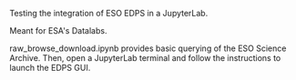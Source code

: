 Testing the integration of ESO EDPS in a JupyterLab.

Meant for ESA's Datalabs.

raw_browse_download.ipynb provides basic querying of the ESO Science Archive. Then, open a JupyterLab terminal and follow the instructions to launch the EDPS GUI.

